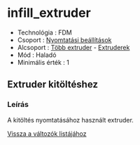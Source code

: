 # infill\_extruder

* Technológia : FDM
* Csoport : [Nyomtatási beállítások](../../konfig/print_settings.md)
* Alcsoport : [Több extruder](../../beallitasok/printer_settings.md#extrudeuse) - [Extruderek](infill_extruder.md)
* Mód : Haladó
* Minimális érték :  1

## Extruder kitöltéshez

### Leírás

A kitöltés nyomtatásához használt extruder.

[Vissza a változók listájához](/)

